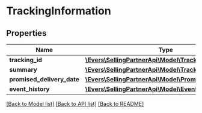 # TrackingInformation

## Properties
Name | Type | Description | Notes
------------ | ------------- | ------------- | -------------
**tracking_id** | [**\Evers\SellingPartnerApi\Model\TrackingId**](TrackingId.md) |  | 
**summary** | [**\Evers\SellingPartnerApi\Model\TrackingSummary**](TrackingSummary.md) |  | 
**promised_delivery_date** | [**\Evers\SellingPartnerApi\Model\PromisedDeliveryDate**](PromisedDeliveryDate.md) |  | 
**event_history** | [**\Evers\SellingPartnerApi\Model\EventList**](EventList.md) |  | 

[[Back to Model list]](../README.md#documentation-for-models) [[Back to API list]](../README.md#documentation-for-api-endpoints) [[Back to README]](../README.md)


